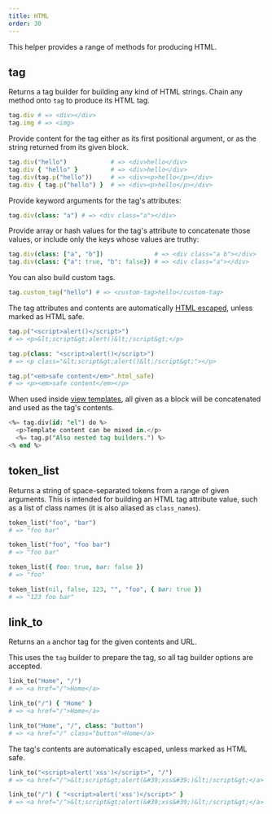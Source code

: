 ```yaml
---
title: HTML
order: 30
---
```


This helper provides a range of methods for producing HTML.

## tag

Returns a tag builder for building any kind of HTML strings. Chain any method onto `tag` to produce its HTML tag.

```ruby
tag.div # => <div></div>
tag.img # => <img>
```

Provide content for the tag either as its first positional argument, or as the string returned from its given block.

```ruby
tag.div("hello")            # => <div>hello</div>
tag.div { "hello" }         # => <div>hello</div>
tag.div(tag.p("hello"))     # => <div><p>hello</p></div>
tag.div { tag.p("hello") }  # => <div><p>hello</p></div>
```

Provide keyword arguments for the tag's attributes:

```ruby
tag.div(class: "a") # => <div class="a"></div>
```

Provide array or hash values for the tag's attribute to concatenate those values, or include only the keys whose values are truthy:

```ruby
tag.div(class: ["a", "b"])              # => <div class="a b"></div>
tag.div(class: {"a": true, "b": false}) # => <div class="a"></div>
```

You can also build custom tags.

```ruby
tag.custom_tag("hello") # => <custom-tag>hello</custom-tag>
```

The tag attributes and contents are automatically [HTML escaped](/v2.3/helpers/string-escaping), unless marked as HTML safe.

```ruby
tag.p("<script>alert()</script>")
# => <p>&lt;script&gt;alert()&lt;/script&gt;</p>

tag.p(class: "<script>alert()</script>")
# => <p class="&lt;script&gt;alert()&lt;/script&gt;"></p>

tag.p("<em>safe content</em>".html_safe)
# => <p><em>safe content</em></p>
```

When used inside [view templates](/v2.3/views/templates-and-partials), all given as a block will be concatenated and used as the tag's contents.

```sql
<%= tag.div(id: "el") do %>
  <p>Template content can be mixed in.</p>
  <%= tag.p("Also nested tag builders.") %>
<% end %>
```

## token_list

Returns a string of space-separated tokens from a range of given arguments. This is intended for building an HTML tag attribute value, such as a list of class names (it is also aliased as `class_names`).

```ruby
token_list("foo", "bar")
# => "foo bar"

token_list("foo", "foo bar")
# => "foo bar"

token_list({ foo: true, bar: false })
# => "foo"

token_list(nil, false, 123, "", "foo", { bar: true })
# => "123 foo bar"
```

## link_to

Returns an `a` anchor tag for the given contents and URL.

This uses the `tag` builder to prepare the tag, so all tag builder options are accepted.

```ruby
link_to("Home", "/")
# => <a href="/">Home</a>

link_to("/") { "Home" }
# => <a href="/">Home</a>

link_to("Home", "/", class: "button")
# => <a href="/" class="button">Home</a>
```

The tag's contents are automatically escaped, unless marked as HTML safe.

```ruby
link_to("<script>alert('xss')</script>", "/")
# => <a href="/">&lt;script&gt;alert(&#39;xss&#39;)&lt;/script&gt;</a>

link_to("/") { "<script>alert('xss')</script>" }
# => <a href="/">&lt;script&gt;alert(&#39;xss&#39;)&lt;/script&gt;</a>
```
